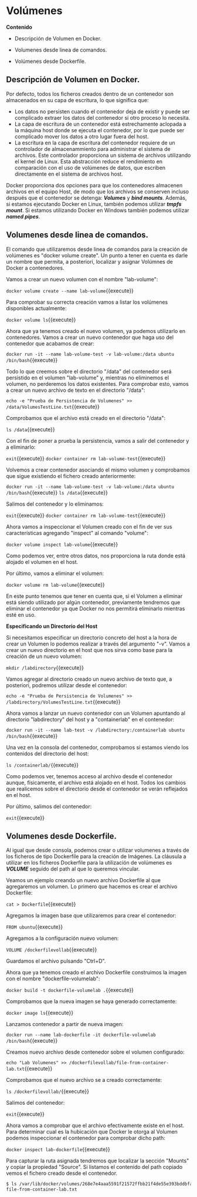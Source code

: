 # Volúmenes

**Contenido**

- Descripción de Volumen en Docker.

- Volumenes desde linea de comandos.

- Volúmenes desde Dockerfile.

## Descripción de Volumen en Docker.
Por defecto, todos los ficheros creados dentro de un contenedor son almacenados en su capa de escritura, lo que significa que:

* Los datos no persisten cuando el contenedor deja de existir y puede ser complicado extraer los datos del contenedor si otro proceso lo necesita.
* La capa de escritura de un contenedor está estrechamente aclopada a la máquina host donde se ejecuta el contenedor, por lo que puede ser complicado mover los datos a otro lugar fuera del host.
* La escritura en la capa de escritura del contenedor requiere de un controlador de almacenammiento para administrar el sistema de archivos. Este controlador proporciona un sistema de archivos utilizando el kernel de Linux. Esta abstracción reduce el rendimiento en comparación con el uso de volúmenes de datos, que escriben directamente en el sistema de archivos host.

Docker proporciona dos opciones para que los contenedores almacenen archivos en el equipo Host, de modo que los archivos se conserven incluso después que el contenedor se detenga: **_Volumes_** y **_bind mounts_**. Además, si estamos ejecutando Docker en Linux, también podemos utilizar **_tmpfs mount_**. Si estamos utilizando Docker en Windows también podemos utilizar **_named pipes_**.

## Volumenes desde linea de comandos.
El comando que utilizaremos desde linea de comandos para la creación de volúmenes es "docker volume create". Un punto a tener en cuenta es darle un nombre que permita, a posteriori, localizar y asignar Volúmnes de Docker a contenedores.

Vamos a crear un nuevo volumen con el nombre "lab-volume":

`docker volume create --name lab-volume`{{execute}}

Para comprobar su correcta creación vamos a listar los volúmenes disponibles actualmente:

`docker volume ls`{{execute}}

Ahora que ya tenemos creado el nuevo volumen, ya podemos utilizarlo en contenedores. Vamos a crear un nuevo contenedor que haga uso del contenedor que acabamos de crear:

`docker run -it --name lab-volume-test -v lab-volume:/data ubuntu /bin/bash`{{execute}}

Todo lo que creemos sobre el directorio "/data" del contenedor será persistido en el volumen "lab-volume" y, mientras no eliminemos el volumen, no perderemos los datos existentes. Para comprobar esto, vamos a crear un nuevo archivo de texto en el directorio "/data":

`echo -e "Prueba de Persistencia de Volumenes" >> /data/VolumesTestLine.txt`{{execute}}

Comprobamos que el archivo está creado en el directorio "/data":

`ls /data`{{execute}}

Con el fin de poner a prueba la persistencia, vamos a salir del contenedor y a eliminarlo:

`exit`{{execute}}
`docker container rm lab-volume-test`{{execute}}

Volvemos a crear contenedor asociando el mismo volumen y comprobamos que sigue existiendo el fichero creado anteriormente:

`docker run -it --name lab-volume-test -v lab-volume:/data ubuntu /bin/bash`{{execute}}
`ls /data`{{execute}}

Salimos del contenedor y lo eliminamos:

`exit`{{execute}}
`docker container rm lab-volume-test`{{execute}}

Ahora vamos a inspeccionar el Volumen creado con el fin de ver sus características agregando "inspect" al comando "volume":

`docker volume inspect lab-volume`{{execute}}

Como podemos ver, entre otros datos, nos proporciona la ruta donde está alojado el volumen en el host.

Por último, vamos a eliminar el volumen:

`docker volume rm lab-volume`{{execute}}

En este punto tenemos que tener en cuenta que, si el Volumen a eliminar está siendo utilizado por algún contenedor, previamente tendremos que eliminar el contenedor ya que Docker no nos permitirá eliminarlo mientras esté en uso.

**Especificando un Directorio del Host**

Si necesitamos especificar un directorio concreto del host a la hora de crear un Volumen lo podemos realizar a través del argumento "-v". Vamos a crear un nuevo directorio en el host que nos sirva como base para la creación de un nuevo volumen:

`mkdir /labdirectory`{{execute}}

Vamos agregar al directorio creado un nuevo archivo de texto que, a posteriori, podremos utilizar desde el contenedor:

`echo -e "Prueba de Persistencia de Volumenes" >> /labdirectory/VolumesTestLine.txt`{{execute}}

Ahora vamos a lanzar un nuevo contenedor con un Volumen apuntando al directorio "labdirectory" del host y a "containerlab" en el contenedor:

`docker run -it --name lab-test -v /labdirectory:/containerlab ubuntu /bin/bash`{{execute}}

Una vez en la consola del contenedor, comprobamos si estamos viendo los contenidos del directorio del host:

`ls /containerlab/`{{execute}}

Como podemos ver, tenemos acceso al archivo desde el contenedor aunque, físicamente, el archivo está alojado en el host. Todos los cambios que realicemos sobre el directorio desde el contenedor se verán reflejados en el host.

Por último, salimos del contenedor:

`exit`{{execute}}

## Volumenes desde Dockerfile.
Al igual que desde consola, podemos crear o utilizar volumenes a través de los ficheros de tipo Dockerfile para la creación de Imágenes. La cláusula a utilizar en los ficheros Dockerfile para la utilización de volúmenes es **_VOLUME_** seguido del path al que lo queremos vincular.

Veamos un ejemplo creando un nuevo archivo Dockerfile al que agregaremos un volumen. Lo primero que hacemos es crear el archivo Dockerfile:

`cat > Dockerfile`{{execute}}

Agregamos la imagen base que utilizaremos para crear el contenedor:

`FROM ubuntu`{{execute}}

Agregamos a la configuración nuevo volumen:

`VOLUME /dockerfilevollab`{{execute}}

Guardamos el archivo pulsando "Ctrl+D".

Ahora que ya tenemos creado el archivo Dockerfile construimos la imagen con el nombre "dockerfile-volumelab":

`docker build -t dockerfile-volumelab .`{{execute}}

Comprobamos que la nueva imagen se haya generado correctamente:

`docker image ls`{{execute}}

Lanzamos contenedor a partir de nueva imagen:

`docker run --name lab-dockerfile -it dockerfile-volumelab /bin/bash`{{execute}}

Creamos nuevo archivo desde contenedor sobre el volumen configurado:

`echo "Lab Volumenes" >> /dockerfilevollab/file-from-container-lab.txt`{{execute}}

Comprobamos que el nuevo archivo se a creado correctamente:

`ls /dockerfilevollab/`{{execute}}

Salimos del contenedor:

`exit`{{execute}}

Ahora vamos a comprobar que el archivo efectivamente existe en el host. Para determinar cual es la hubicación que Docker le otorga al Volumen podemos inspeccionar el contenedor para comprobar dicho path:

`docker inspect lab-dockerfile`{{execute}}

Para capturar la ruta asignada tendremos que localizar la sección "Mounts" y copiar la propiedad "Source". Si listamos el contenido del path copiado vemos el fichero creado desde el contenedor.

```bash
$ ls /var/lib/docker/volumes/268e7e4aaa5591f21572ffbb21f4de55e393bddbfa9bd6e1400fd1bde7c6575d/_data
file-from-container-lab.txt
```
